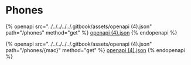 # Phones

{% openapi src="../../../../../.gitbook/assets/openapi (4).json" path="/phones" method="get" %}
[openapi (4).json](<../../../../../.gitbook/assets/openapi (4).json>)
{% endopenapi %}

{% openapi src="../../../../../.gitbook/assets/openapi (4).json" path="/phones/{mac}" method="get" %}
[openapi (4).json](<../../../../../.gitbook/assets/openapi (4).json>)
{% endopenapi %}
